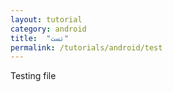 ```yaml
---
layout: tutorial
category: android
title:  "تست"
permalink: /tutorials/android/test
---
```


Testing file
